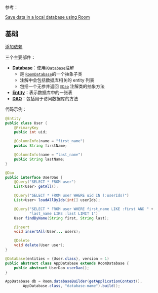 参考：

[Save data in a local database using Room](https://developer.android.com/training/data-storage/room/index.html)

## 基础

[添加依赖](https://developer.android.com/jetpack/androidx/releases/room)

三个主要部件：

* [**Database**](https://developer.android.com/reference/androidx/room/Database.html)：使用[`@Database`](https://developer.android.com/reference/androidx/room/Database.html)注解
  * 是 [`RoomDatabase`](https://developer.android.com/reference/androidx/room/RoomDatabase.html)的一个抽象子类
  * 注解中会包括数据库相关的 entity 列表
  * 包括一个无参并返回  [`@Dao`](https://developer.android.com/reference/androidx/room/Dao.html) 注解类的抽象方法
* [**Entity**](https://developer.android.com/training/data-storage/room/defining-data.html)：表示数据库中的一张表
* [**DAO**](https://developer.android.com/training/data-storage/room/accessing-data.html)：包括用于访问数据库的方法



代码示例：

```java
@Entity
public class User {
    @PrimaryKey
    public int uid;

    @ColumnInfo(name = "first_name")
    public String firstName;

    @ColumnInfo(name = "last_name")
    public String lastName;
}
```

```java
@Dao
public interface UserDao {
    @Query("SELECT * FROM user")
    List<User> getAll();

    @Query("SELECT * FROM user WHERE uid IN (:userIds)")
    List<User> loadAllByIds(int[] userIds);

    @Query("SELECT * FROM user WHERE first_name LIKE :first AND " +
           "last_name LIKE :last LIMIT 1")
    User findByName(String first, String last);

    @Insert
    void insertAll(User... users);

    @Delete
    void delete(User user);
}
```

```java
@Database(entities = {User.class}, version = 1)
public abstract class AppDatabase extends RoomDatabase {
    public abstract UserDao userDao();
}
```

```java
AppDatabase db = Room.databaseBuilder(getApplicationContext(),
        AppDatabase.class, "database-name").build();
```

